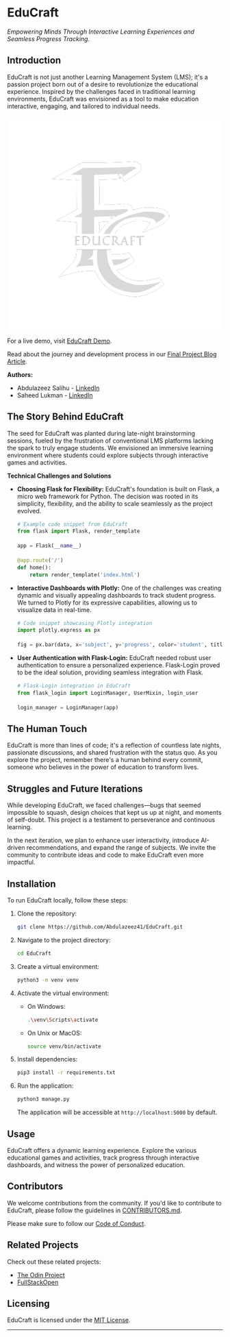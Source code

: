 # EduCraft

_Empowering Minds Through Interactive Learning Experiences and Seamless Progress Tracking._

## Introduction

EduCraft is not just another Learning Management System (LMS); it's a passion project born out of a desire to revolutionize the educational experience. Inspired by the challenges faced in traditional learning environments, EduCraft was envisioned as a tool to make education interactive, engaging, and tailored to individual needs.

![EduCraft Screenshot](img/E.png)

For a live demo, visit [EduCraft Demo](https://www.educraft-demo.com).

Read about the journey and development process in our [Final Project Blog Article](https://medium.com/@abdulazeezsalihu41/educraft-empowering-learning-through-a-seamless-educational-experience-0f56dc88edc2).

**Authors:**

- Abdulazeez Salihu - [LinkedIn](https://www.linkedin.com/in/Abdulazeez/)
- Saheed Lukman - [LinkedIn](https://www.linkedin.com/in/Saheed/)

## The Story Behind EduCraft

The seed for EduCraft was planted during late-night brainstorming sessions, fueled by the frustration of conventional LMS platforms lacking the spark to truly engage students. We envisioned an immersive learning environment where students could explore subjects through interactive games and activities.

**Technical Challenges and Solutions**

- **Choosing Flask for Flexibility:**
  EduCraft's foundation is built on Flask, a micro web framework for Python. The decision was rooted in its simplicity, flexibility, and the ability to scale seamlessly as the project evolved.

  ```python
  # Example code snippet from EduCraft
  from flask import Flask, render_template

  app = Flask(__name__)

  @app.route('/')
  def home():
      return render_template('index.html')
  ```

- **Interactive Dashboards with Plotly:**
  One of the challenges was creating dynamic and visually appealing dashboards to track student progress. We turned to Plotly for its expressive capabilities, allowing us to visualize data in real-time.

  ```python
  # Code snippet showcasing Plotly integration
  import plotly.express as px

  fig = px.bar(data, x='subject', y='progress', color='student', title='Student Progress Overview')
  ```

- **User Authentication with Flask-Login:**
  EduCraft needed robust user authentication to ensure a personalized experience. Flask-Login proved to be the ideal solution, providing seamless integration with Flask.

  ```python
  # Flask-Login integration in EduCraft
  from flask_login import LoginManager, UserMixin, login_user

  login_manager = LoginManager(app)
  ```

## The Human Touch

EduCraft is more than lines of code; it's a reflection of countless late nights, passionate discussions, and shared frustration with the status quo. As you explore the project, remember there's a human behind every commit, someone who believes in the power of education to transform lives.

## Struggles and Future Iterations

While developing EduCraft, we faced challenges—bugs that seemed impossible to squash, design choices that kept us up at night, and moments of self-doubt. This project is a testament to perseverance and continuous learning.

In the next iteration, we plan to enhance user interactivity, introduce AI-driven recommendations, and expand the range of subjects. We invite the community to contribute ideas and code to make EduCraft even more impactful.

## Installation

To run EduCraft locally, follow these steps:

1. Clone the repository:

   ```bash
   git clone https://github.com/Abdulazeez41/EduCraft.git
   ```

2. Navigate to the project directory:

   ```bash
   cd EduCraft
   ```

3. Create a virtual environment:

   ```bash
   python3 -m venv venv
   ```

4. Activate the virtual environment:

   - On Windows:

     ```bash
     .\venv\Scripts\activate
     ```

   - On Unix or MacOS:

     ```bash
     source venv/bin/activate
     ```

5. Install dependencies:

   ```bash
   pip3 install -r requirements.txt
   ```

6. Run the application:

   ```bash
   python3 manage.py
   ```

   The application will be accessible at `http://localhost:5000` by default.

## Usage

EduCraft offers a dynamic learning experience. Explore the various educational games and activities, track progress through interactive dashboards, and witness the power of personalized education.

## Contributors

We welcome contributions from the community. If you'd like to contribute to EduCraft, please follow the guidelines in [CONTRIBUTORS.md](CONTRIBUTORS.md).

Please make sure to follow our [Code of Conduct](CODE_OF_CONDUCT.md).

## Related Projects

Check out these related projects:

- [The Odin Project](https://github.com/TheOdinProject/theodinproject)
- [FullStackOpen](https://github.com/fullstackopen-2021/fullstackopen-2021)

## Licensing

EduCraft is licensed under the [MIT License](LICENSE).

---
